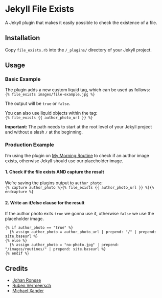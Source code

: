 # Jekyll File Exists

A Jekyll plugin that makes it easily possible to check the existence of a file.

## Installation

Copy `file_exists.rb` into the `/_plugins/` directory of your Jekyll project.

## Usage

### Basic Example

The plugin adds a new custom liquid tag, which can be used as follows:  
`{% file_exists images/file-example.jpg %}`

The output will be `true` or `false`.

You can also use liquid objects within the tag:  
`{% file_exists {{ author_photo_url }} %}`

**Important:** The path needs to start at the root level of your Jekyll project and without a slash `/` at the beginning.

### Production Example

I’m using the plugin on [My Morning Routine](http://mymorningroutine.com) to check if an author image exists, otherwise Jekyll should use our placeholder image.

#### 1. Check if the file exists AND capture the result

We’re saving the plugins output to `author_photo`:  
`{% capture author_photo %}{% file_exists {{ author_photo_url }} %}{% endcapture %}`

#### 2. Write an if/else clause for the result

If the author photo exits `true` we gonna use it, otherwise `false` we use the placeholder image.  
```liquid
{% if author_photo == "true" %}
  {% assign author_photo = author_photo_url | prepend: "/" | prepend: site.baseurl %}
{% else %}
  {% assign author_photo = "no-photo.jpg" | prepend: "/images/routines/" | prepend: site.baseurl %}
{% endif %}
```

## Credits

* [Johan Ronsse](https://github.com/Wolfr/jekyll_file_exists)
* [Ruben Vermeersch](https://github.com/rubenv)
* [Michael Xander](https://github.com/michaelx)
